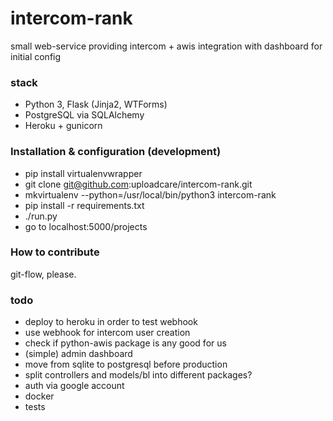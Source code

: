 # intercom-rank
small web-service providing intercom + awis integration
with dashboard for initial config

### stack
- Python 3, Flask (Jinja2, WTForms)
- PostgreSQL via SQLAlchemy
- Heroku + gunicorn

### Installation & configuration (development)
- pip install virtualenvwrapper
- git clone git@github.com:uploadcare/intercom-rank.git
- mkvirtualenv --python=/usr/local/bin/python3 intercom-rank
- pip install -r requirements.txt
- ./run.py
- go to localhost:5000/projects

### How to contribute
git-flow, please.

### todo
- deploy to heroku in order to test webhook
- use webhook for intercom user creation
- check if python-awis package is any good for us
- (simple) admin dashboard
- move from sqlite to postgresql before production
- split controllers and models/bl into different packages?
- auth via google account
- docker
- tests
